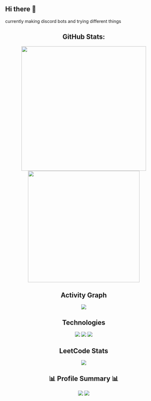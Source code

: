 ## Hi there 👋
currently making discord bots and trying different things

<h2 align="center"> GitHub Stats:</h2>
<p align="center">
    <img width="400" src="https://github-readme-stats.vercel.app/api?username=raoufblz&show_icons=true&theme=cyan&hide_border=false&include_all_commits=true&count_private=true"/>
    <img width="358" src="https://github-readme-stats.vercel.app/api/top-langs/?username=raoufblz&theme=cyan&hide_border=false&include_all_commits=true&count_private=true&layout=compact"/>
</p>

<h2 align="center"> Activity Graph</h2>
<p align="center">
    <img src="https://github-readme-activity-graph.vercel.app/graph?username=raoufblz&theme=react-dark&hide_border=true&area=true"/>
</p>

<h2 align="center"> Technologies</h2>
<p align="center">
  <img src="https://img.shields.io/badge/Python-3776AB?style=for-the-badge&logo=python&logoColor=white"/>
  <img src="https://img.shields.io/badge/py--cord-5865F2?style=for-the-badge&logo=discord&logoColor=white"/>
  <img src="https://img.shields.io/badge/discord.py-5865F2?style=for-the-badge&logo=discord&logoColor=white"/>
</p>

<h2 align="center"> LeetCode Stats</h2>
<p align="center">
  <img src="https://leetcard.jacoblin.cool/raoufblz?theme=light&font=Roboto"/>
</p>

<h2 align="center">📊 Profile Summary 📊</h2>
<p align="center">
  <img src="https://github-profile-summary-cards.vercel.app/api/cards/repos-per-language?username=raoufblz&theme=github_dark" />
  <img src="https://github-profile-summary-cards.vercel.app/api/cards/most-commit-language?username=raoufblz&theme=github_dark" />
</p>
